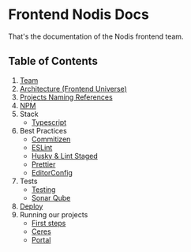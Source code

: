 # Frontend Nodis Docs

That's the documentation of the Nodis frontend team.

## Table of Contents

1. [Team](https://nodis-com-br.github.io/math/team)
2. [Architecture (Frontend Universe)](https://nodis-com-br.github.io/math/universe)
3. [Projects Naming References](https://nodis-com-br.github.io/math/projects-naming-references)
4. [NPM](https://nodis-com-br.github.io/math/npm)
5. Stack
   - [Typescript](https://nodis-com-br.github.io/math/typescript)
6. Best Practices
   - [Commitizen](https://nodis-com-br.github.io/math/commitizen)
   - [ESLint](https://nodis-com-br.github.io/math/eslint)
   - [Husky & Lint Staged](https://nodis-com-br.github.io/math/husky-lint-staged)
   - [Prettier](https://nodis-com-br.github.io/math/prettier)
   - [EditorConfig](https://nodis-com-br.github.io/math/editorconfig)
7. Tests
   - [Testing](https://nodis-com-br.github.io/math/testing)
   - [Sonar Qube](https://nodis-com-br.github.io/math/sonar-qube)
8. [Deploy](https://nodis-com-br.github.io/math/deploy)
9. Running our projects
   - [First steps](https://nodis-com-br.github.io/math/first-steps)
   - [Ceres](https://nodis-com-br.github.io/math/ceres)
   - [Portal](https://nodis-com-br.github.io/math/portal)
